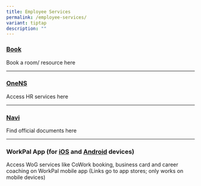 ```yaml
---
title: Employee Services
permalink: /employee-services/
variant: tiptap
description: ""
---
```

<h3><a href="https://book.defence.gov.sg" rel="noopener nofollow" target="_blank">Book</a></h3>
<p>Book a room/ resource here</p>
<hr>
<h3><a href="https://www.ns.gov.sg" rel="noopener nofollow" target="_blank">OneNS</a></h3>
<p>Access HR services here</p>
<hr>
<h3><a href="https://navi.defence.gov.sg" rel="noopener nofollow" target="_blank">Navi</a></h3>
<p>Find official documents here</p>
<hr>
<h3>WorkPal App (for <a href="https://apps.apple.com/sg/app/workpal-for-sg-public-service/id1329488106" rel="noopener nofollow" target="_blank">iOS</a> and <a href="https://play.google.com/store/apps/details?id=sg.gov.digitalworkplace&amp;hl=en_SG" rel="noopener nofollow" target="_blank">Android</a> devices)</h3>
<p></p>
<p>Access WoG services like CoWork booking, business card and career coaching
on WorkPal mobile app (Links go to app stores; only works on mobile devices)</p>